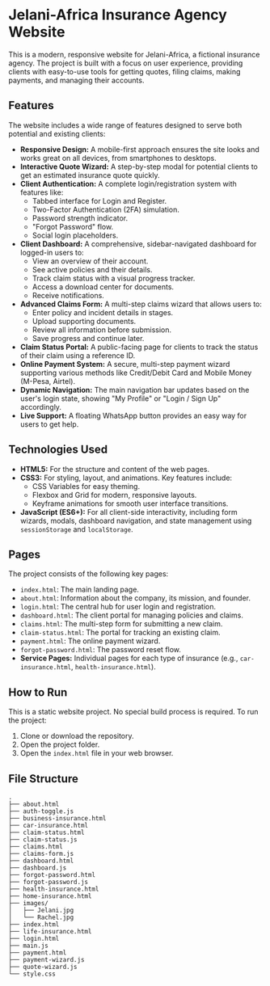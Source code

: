 # Jelani-Africa Insurance Agency Website

This is a modern, responsive website for Jelani-Africa, a fictional insurance agency. The project is built with a focus on user experience, providing clients with easy-to-use tools for getting quotes, filing claims, making payments, and managing their accounts.

## Features

The website includes a wide range of features designed to serve both potential and existing clients:

-   **Responsive Design:** A mobile-first approach ensures the site looks and works great on all devices, from smartphones to desktops.
-   **Interactive Quote Wizard:** A step-by-step modal for potential clients to get an estimated insurance quote quickly.
-   **Client Authentication:** A complete login/registration system with features like:
    -   Tabbed interface for Login and Register.
    -   Two-Factor Authentication (2FA) simulation.
    -   Password strength indicator.
    -   "Forgot Password" flow.
    -   Social login placeholders.
-   **Client Dashboard:** A comprehensive, sidebar-navigated dashboard for logged-in users to:
    -   View an overview of their account.
    -   See active policies and their details.
    -   Track claim status with a visual progress tracker.
    -   Access a download center for documents.
    -   Receive notifications.
-   **Advanced Claims Form:** A multi-step claims wizard that allows users to:
    -   Enter policy and incident details in stages.
    -   Upload supporting documents.
    -   Review all information before submission.
    -   Save progress and continue later.
-   **Claim Status Portal:** A public-facing page for clients to track the status of their claim using a reference ID.
-   **Online Payment System:** A secure, multi-step payment wizard supporting various methods like Credit/Debit Card and Mobile Money (M-Pesa, Airtel).
-   **Dynamic Navigation:** The main navigation bar updates based on the user's login state, showing "My Profile" or "Login / Sign Up" accordingly.
-   **Live Support:** A floating WhatsApp button provides an easy way for users to get help.

## Technologies Used

-   **HTML5:** For the structure and content of the web pages.
-   **CSS3:** For styling, layout, and animations. Key features include:
    -   CSS Variables for easy theming.
    -   Flexbox and Grid for modern, responsive layouts.
    -   Keyframe animations for smooth user interface transitions.
-   **JavaScript (ES6+):** For all client-side interactivity, including form wizards, modals, dashboard navigation, and state management using `sessionStorage` and `localStorage`.

## Pages

The project consists of the following key pages:

-   `index.html`: The main landing page.
-   `about.html`: Information about the company, its mission, and founder.
-   `login.html`: The central hub for user login and registration.
-   `dashboard.html`: The client portal for managing policies and claims.
-   `claims.html`: The multi-step form for submitting a new claim.
-   `claim-status.html`: The portal for tracking an existing claim.
-   `payment.html`: The online payment wizard.
-   `forgot-password.html`: The password reset flow.
-   **Service Pages:** Individual pages for each type of insurance (e.g., `car-insurance.html`, `health-insurance.html`).

## How to Run

This is a static website project. No special build process is required. To run the project:

1.  Clone or download the repository.
2.  Open the project folder.
3.  Open the `index.html` file in your web browser.

## File Structure

```
.
├── about.html
├── auth-toggle.js
├── business-insurance.html
├── car-insurance.html
├── claim-status.html
├── claim-status.js
├── claims.html
├── claims-form.js
├── dashboard.html
├── dashboard.js
├── forgot-password.html
├── forgot-password.js
├── health-insurance.html
├── home-insurance.html
├── images/
│   ├── Jelani.jpg
│   └── Rachel.jpg
├── index.html
├── life-insurance.html
├── login.html
├── main.js
├── payment.html
├── payment-wizard.js
├── quote-wizard.js
└── style.css
```